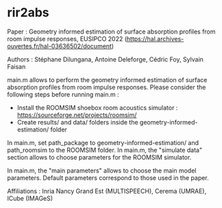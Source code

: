 # rir2abs

Paper : Geometry informed estimation of surface absorption profiles from room impulse responses, EUSIPCO 2022 (https://hal.archives-ouvertes.fr/hal-03636502/document)

Authors : Stéphane Dilungana, Antoine Deleforge, Cédric Foy, Sylvain Faisan 

main.m allows to perform the geometry informed estimation of surface absorption profiles from room impulse responses.
Please consider the following steps before running main.m :

- Install the ROOMSIM shoebox room acoustics simulator : https://sourceforge.net/projects/roomsim/
- Create results/ and data/ folders inside the geometry-informed-estimation/ folder

In main.m, set path_package to geometry-informed-estimation/ and path_roomsim to the ROOMSIM folder.
In main.m, the "simulate data" section allows to choose parameters for the ROOMSIM simulator.

In main.m, the "main parameters" allows to choose the main model parameters. Default parameters correspond to those used in the paper. 

Affiliations : Inria Nancy Grand Est (MULTISPEECH), Cerema (UMRAE), ICube (IMAGeS)





